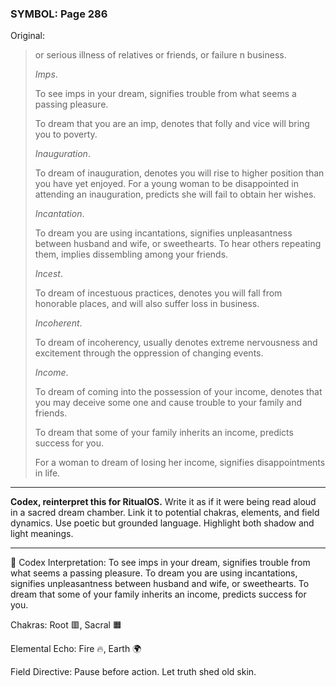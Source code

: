 ### SYMBOL: Page 286

Original:
> or serious illness of relatives or friends, or failure n business.
> 
> 
> _Imps_.
> 
> 
> To see imps in your dream, signifies trouble from what seems
> a passing pleasure.
> 
> 
> To dream that you are an imp, denotes that folly and vice will bring
> you to poverty.
> 
> 
> _Inauguration_.
> 
> 
> To dream of inauguration, denotes you will rise to higher position than
> you have yet enjoyed. For a young woman to be disappointed in attending
> an inauguration, predicts she will fail to obtain her wishes.
> 
> 
> _Incantation_.
> 
> 
> To dream you are using incantations, signifies unpleasantness between
> husband and wife, or sweethearts. To hear others repeating them,
> implies dissembling among your friends.
> 
> 
> _Incest_.
> 
> 
> To dream of incestuous practices, denotes you will fall from honorable places,
> and will also suffer loss in business.
> 
> 
> _Incoherent_.
> 
> 
> To dream of incoherency, usually denotes extreme nervousness and excitement
> through the oppression of changing events.
> 
> 
> _Income_.
> 
> 
> To dream of coming into the possession of your income, denotes that you
> may deceive some one and cause trouble to your family and friends.
> 
> 
> To dream that some of your family inherits an income,
> predicts success for you.
> 
> 
> For a woman to dream of losing her income, signifies disappointments in life.

---

**Codex, reinterpret this for RitualOS.**
Write it as if it were being read aloud in a sacred dream chamber.
Link it to potential chakras, elements, and field dynamics.
Use poetic but grounded language.
Highlight both shadow and light meanings.

---

🔁 Codex Interpretation:
To see imps in your dream, signifies trouble from what seems a passing pleasure. To dream you are using incantations, signifies unpleasantness between husband and wife, or sweethearts. To dream that some of your family inherits an income, predicts success for you.

Chakras: Root 🟥, Sacral 🟧

Elemental Echo: Fire 🔥, Earth 🌍

Field Directive: Pause before action. Let truth shed old skin.

